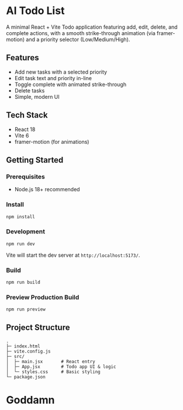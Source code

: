# AI Todo List

A minimal React + Vite Todo application featuring add, edit, delete, and complete actions, with a smooth strike-through animation (via framer-motion) and a priority selector (Low/Medium/High).

## Features
- Add new tasks with a selected priority
- Edit task text and priority in-line
- Toggle complete with animated strike-through
- Delete tasks
- Simple, modern UI

## Tech Stack
- React 18
- Vite 6
- framer-motion (for animations)

## Getting Started

### Prerequisites
- Node.js 18+ recommended

### Install
```bash
npm install
```

### Development
```bash
npm run dev
```
Vite will start the dev server at `http://localhost:5173/`.

### Build
```bash
npm run build
```

### Preview Production Build
```bash
npm run preview
```

## Project Structure
```
.
├─ index.html
├─ vite.config.js
├─ src/
│  ├─ main.jsx       # React entry
│  ├─ App.jsx        # Todo app UI & logic
│  └─ styles.css     # Basic styling
└─ package.json
```
# Goddamn
